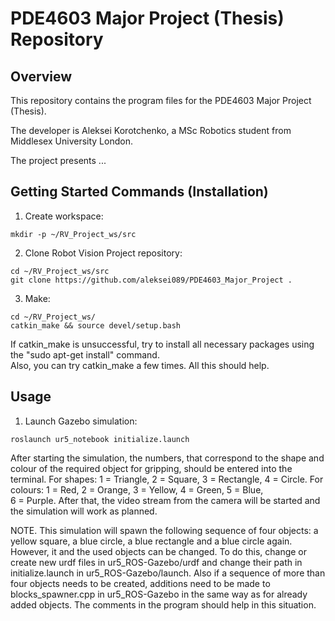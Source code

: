 # PDE4603 Major Project (Thesis) Repository
## Overview
This repository contains the program files for the PDE4603 Major Project (Thesis).

The developer is Aleksei Korotchenko, a MSc Robotics student from Middlesex University London.

The project presents ...

## Getting Started Commands (Installation)
1. Create workspace:
```
mkdir -p ~/RV_Project_ws/src
```
2. Clone Robot Vision Project repository:
```
cd ~/RV_Project_ws/src
git clone https://github.com/aleksei089/PDE4603_Major_Project .
```
3. Make:
```
cd ~/RV_Project_ws/
catkin_make && source devel/setup.bash
```
If catkin_make is unsuccessful, try to install all necessary packages using the "sudo apt-get install" command.  
Also, you can try catkin_make a few times. All this should help.
## Usage
1. Launch Gazebo simulation:
```
roslaunch ur5_notebook initialize.launch
```
After starting the simulation, the numbers, that correspond to the shape and colour of the required object for gripping, should be entered into the terminal. For shapes: 1 = Triangle, 2 = Square, 3 = Rectangle, 4 = Circle. For colours: 1 = Red, 2 = Orange, 3 = Yellow, 4 = Green, 5 = Blue,  
6 = Purple. After that, the video stream from the camera will be started and the simulation will work as planned.  
  
NOTE. This simulation will spawn the following sequence of four objects: a yellow square, a blue circle, a blue rectangle and a blue circle again.  However, it and the used objects can be changed. To do this, change or create new urdf files in ur5_ROS-Gazebo/urdf and change their path in initialize.launch in ur5_ROS-Gazebo/launch. Also if a sequence of more than four objects needs to be created, additions need to be made to blocks_spawner.cpp in ur5_ROS-Gazebo in the same way as for already added objects. The comments in the program should help in this situation.
